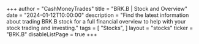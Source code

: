 +++
author = "CashMoneyTrades"
title = "BRK.B | Stock and Overview"
date = "2024-01-12T10:00:00"
description = "Find the latest information about trading BRK.B stock for a full financial overview to help with your stock trading and investing."
tags = [
   "Stocks",
]
layout = "stocks"
ticker = "BRK.B"
disableListPage = true
+++
